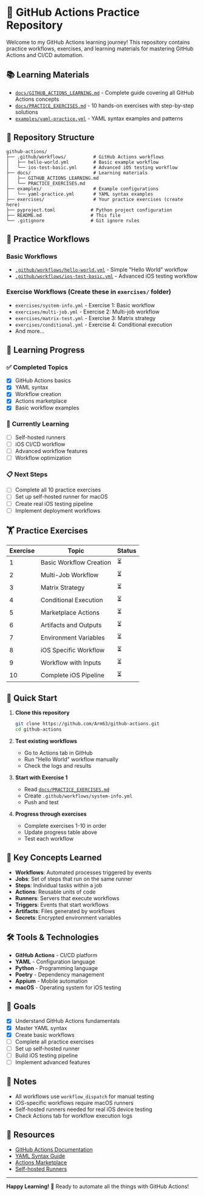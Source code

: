 # 🚀 GitHub Actions Practice Repository

Welcome to my GitHub Actions learning journey! This repository contains practice workflows, exercises, and learning materials for mastering GitHub Actions and CI/CD automation.

## 📚 **Learning Materials**

- [`docs/GITHUB_ACTIONS_LEARNING.md`](docs/GITHUB_ACTIONS_LEARNING.md) - Complete guide covering all GitHub Actions concepts
- [`docs/PRACTICE_EXERCISES.md`](docs/PRACTICE_EXERCISES.md) - 10 hands-on exercises with step-by-step solutions
- [`examples/yaml-practice.yml`](examples/yaml-practice.yml) - YAML syntax examples and patterns

## 📁 **Repository Structure**

```
github-actions/
├── .github/workflows/          # GitHub Actions workflows
│   ├── hello-world.yml         # Basic example workflow
│   └── ios-test-basic.yml      # Advanced iOS testing workflow
├── docs/                       # Learning materials
│   ├── GITHUB_ACTIONS_LEARNING.md
│   └── PRACTICE_EXERCISES.md
├── examples/                   # Example configurations
│   └── yaml-practice.yml       # YAML syntax examples
├── exercises/                  # Your practice exercises (create here)
├── pyproject.toml             # Python project configuration
├── README.md                  # This file
└── .gitignore                 # Git ignore rules
```

## 🔧 **Practice Workflows**

### **Basic Workflows**
- [`.github/workflows/hello-world.yml`](.github/workflows/hello-world.yml) - Simple "Hello World" workflow
- [`.github/workflows/ios-test-basic.yml`](.github/workflows/ios-test-basic.yml) - Advanced iOS testing workflow

### **Exercise Workflows** (Create these in `exercises/` folder)
- `exercises/system-info.yml` - Exercise 1: Basic workflow
- `exercises/multi-job.yml` - Exercise 2: Multi-job workflow
- `exercises/matrix-test.yml` - Exercise 3: Matrix strategy
- `exercises/conditional.yml` - Exercise 4: Conditional execution
- And more...

## 🎯 **Learning Progress**

### ✅ **Completed Topics**
- [x] GitHub Actions basics
- [x] YAML syntax
- [x] Workflow creation
- [x] Actions marketplace
- [x] Basic workflow examples

### 🔄 **Currently Learning**
- [ ] Self-hosted runners
- [ ] iOS CI/CD workflow
- [ ] Advanced workflow features
- [ ] Workflow optimization

### 📋 **Next Steps**
- [ ] Complete all 10 practice exercises
- [ ] Set up self-hosted runner for macOS
- [ ] Create real iOS testing pipeline
- [ ] Implement deployment workflows

## 🏋️ **Practice Exercises**

| Exercise | Topic | Status |
|----------|-------|--------|
| 1 | Basic Workflow Creation | ⏳ |
| 2 | Multi-Job Workflow | ⏳ |
| 3 | Matrix Strategy | ⏳ |
| 4 | Conditional Execution | ⏳ |
| 5 | Marketplace Actions | ⏳ |
| 6 | Artifacts and Outputs | ⏳ |
| 7 | Environment Variables | ⏳ |
| 8 | iOS Specific Workflow | ⏳ |
| 9 | Workflow with Inputs | ⏳ |
| 10 | Complete iOS Pipeline | ⏳ |

## 🚀 **Quick Start**

1. **Clone this repository**
   ```bash
   git clone https://github.com/Arm63/github-actions.git
   cd github-actions
   ```

2. **Test existing workflows**
   - Go to Actions tab in GitHub
   - Run "Hello World" workflow manually
   - Check the logs and results

3. **Start with Exercise 1**
   - Read [`docs/PRACTICE_EXERCISES.md`](docs/PRACTICE_EXERCISES.md)
   - Create `.github/workflows/system-info.yml`
   - Push and test

4. **Progress through exercises**
   - Complete exercises 1-10 in order
   - Update progress table above
   - Test each workflow

## 📖 **Key Concepts Learned**

- **Workflows**: Automated processes triggered by events
- **Jobs**: Set of steps that run on the same runner
- **Steps**: Individual tasks within a job
- **Actions**: Reusable units of code
- **Runners**: Servers that execute workflows
- **Triggers**: Events that start workflows
- **Artifacts**: Files generated by workflows
- **Secrets**: Encrypted environment variables

## 🛠️ **Tools & Technologies**

- **GitHub Actions** - CI/CD platform
- **YAML** - Configuration language
- **Python** - Programming language
- **Poetry** - Dependency management
- **Appium** - Mobile automation
- **macOS** - Operating system for iOS testing

## 🎯 **Goals**

- [x] Understand GitHub Actions fundamentals
- [x] Master YAML syntax
- [x] Create basic workflows
- [ ] Complete all practice exercises
- [ ] Set up self-hosted runner
- [ ] Build iOS testing pipeline
- [ ] Implement advanced features

## 📝 **Notes**

- All workflows use `workflow_dispatch` for manual testing
- iOS-specific workflows require macOS runners
- Self-hosted runners needed for real iOS device testing
- Check Actions tab for workflow execution logs

## 🔗 **Resources**

- [GitHub Actions Documentation](https://docs.github.com/en/actions)
- [YAML Syntax Guide](https://yaml.org/spec/1.2/spec.html)
- [Actions Marketplace](https://github.com/marketplace?type=actions)
- [Self-hosted Runners](https://docs.github.com/en/actions/hosting-your-own-runners)

---

**Happy Learning!** 🎉 Ready to automate all the things with GitHub Actions!
